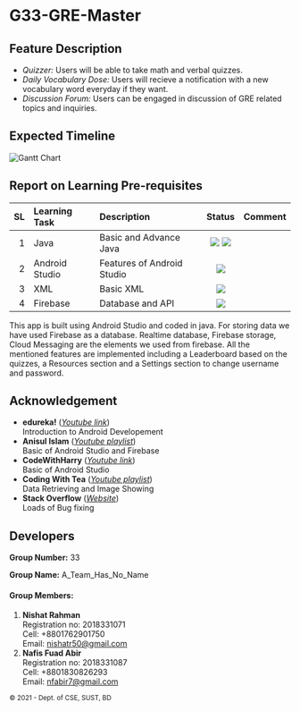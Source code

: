 # G33-GRE-Master

Feature Description
--------------------

* *Quizzer:* Users will be able to take math and verbal quizzes.
* *Daily Vocabulary Dose:* Users will recieve a notification with a new vocabulary word everyday if they want.
* *Discussion Forum:* Users can be engaged in discussion of GRE related topics and inquiries.

Expected Timeline
------------------
![Gantt Chart](gantt_chart.JPG)

Report on Learning Pre-requisites
----------------------------------

SL | Learning Task | Description | Status | Comment |
--:|:--------------|:------------|:------:|---------|
1  | Java | Basic and Advance Java | ![ ](https://img.shields.io/badge/Basic-Learned-green) ![ ](https://img.shields.io/badge/Advance-Learning-blue) | |
2  | Android Studio  | Features of Android Studio | ![ ](https://img.shields.io/badge/Android%20Studio-Learning-blue) | |
3  | XML | Basic XML | ![ ](https://img.shields.io/badge/XML-June%2010-orange) | |
4  | Firebase | Database and API |![ ](https://img.shields.io/badge/Firebase-June%2030-red) | |    



This app is built using Android Studio and coded in java. For storing data we have used Firebase as a database. Realtime database, Firebase storage, Cloud Messaging are the elements we used from firebase. All the mentioned features are implemented including a Leaderboard based on the quizzes, a Resources section and a Settings section to change username and password.


Acknowledgement
----------------  
* **edureka!** (*[Youtube link](https://www.youtube.com/watch?v=aS__9RbCyHg&t=13373s&ab_channel=edureka%21)*)  
   Introduction to Android Developement  
* **Anisul Islam** (*[Youtube playlist](https://www.youtube.com/playlist?list=PLgH5QX0i9K3p9xzYLFGdfYliIRBLVDRV5)*)  
   Basic of Android Studio and Firebase
* **CodeWithHarry** (*[Youtube link](https://youtu.be/mXjZQX3UzOs)*)  
   Basic of Android Studio
* **Coding With Tea** (*[Youtube playlist](https://www.youtube.com/playlist?list=PL5jb9EteFAOD_Tz2dPlsw-1ViOmM57txh)*)  
   Data Retrieving and Image Showing
* **Stack Overflow** (*[Website](https://stackoverflow.com/)*)  
   Loads of Bug fixing
   
Developers
-----------
**Group Number:** 33  

**Group Name:** A_Team_Has_No_Name 

#### Group Members: 
1. **Nishat Rahman**  
   Registration no: 2018331071  
   Cell: +8801762901750  
   Email: nishatr50@gmail.com
2. **Nafis Fuad Abir**  
   Registration no: 2018331087  
   Cell: +8801830826293  
   Email: nfabir7@gmail.com
   
<small>&copy; 2021 - Dept. of CSE, SUST, BD</small>

